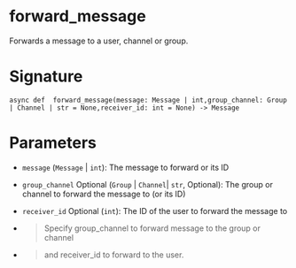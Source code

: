 # forward_message

Forwards a message to a user, channel or group.

# Signature

`async def  forward_message(message: Message | int,group_channel: Group | Channel | str = None,receiver_id: int = None) -> Message`

# Parameters

- `message` (`Message` | `int`): The message to forward or its ID
- `group_channel` Optional (`Group` | `Channel`| `str`, Optional): The group or channel to forward the message to (or its ID)
- `receiver_id` Optional (`int`): The ID of the user to forward the message to


- > Specify group_channel to forward message to the group or channel
- > and receiver_id to forward to the user.